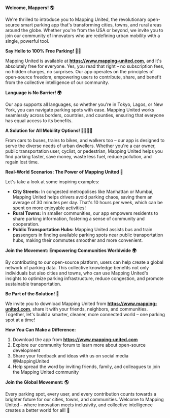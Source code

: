 **Welcome, Mappers! 🌎**

We're thrilled to introduce you to Mapping United, the revolutionary open-source smart parking app that's transforming cities, towns, and rural areas around the globe. Whether you're from the USA or beyond, we invite you to join our community of innovators who are redefining urban mobility with a single, powerful tool.

**Say Hello to 100% Free Parking! 🚗💸**

Mapping United is available at **https://www.mapping-united.com**, and it's absolutely free for everyone. Yes, you read that right – no subscription fees, no hidden charges, no surprises. Our app operates on the principles of open-source freedom, empowering users to contribute, share, and benefit from the collective intelligence of our community.

**Language is No Barrier! 🌍️**

Our app supports all languages, so whether you're in Tokyo, Lagos, or New York, you can navigate parking spots with ease. Mapping United works seamlessly across borders, countries, and counties, ensuring that everyone has equal access to its benefits.

**A Solution for All Mobility Options! 🚴‍♀️🚌🛬**

From cars to buses, trains to bikes, and walkers too – our app is designed to serve the diverse needs of urban dwellers. Whether you're a car owner, public transportation user, cyclist, or pedestrian, Mapping United helps you find parking faster, save money, waste less fuel, reduce pollution, and regain lost time.

**Real-World Scenarios: The Power of Mapping United 🌆**

Let's take a look at some inspiring examples:

* **City Streets:** In congested metropolises like Manhattan or Mumbai, Mapping United helps drivers avoid parking chaos, saving them an average of 30 minutes per day. That's 10 hours per week, which can be spent on more enjoyable activities!
* **Rural Towns:** In smaller communities, our app empowers residents to share parking information, fostering a sense of community and cooperation.
* **Public Transportation Hubs:** Mapping United assists bus and train passengers in finding available parking spots near public transportation hubs, making their commutes smoother and more convenient.

**Join the Movement: Empowering Communities Worldwide 🌍️**

By contributing to our open-source platform, users can help create a global network of parking data. This collective knowledge benefits not only individuals but also cities and towns, who can use Mapping United's insights to optimize parking infrastructure, reduce congestion, and promote sustainable transportation.

**Be Part of the Solution! 💚**

We invite you to download Mapping United from **https://www.mapping-united.com**, share it with your friends, neighbors, and communities. Together, let's build a smarter, cleaner, more connected world – one parking spot at a time!

**How You Can Make a Difference:**

1.  Download the app from **https://www.mapping-united.com**
2.  Explore our community forum to learn more about open-source development
3.  Share your feedback and ideas with us on social media @MappingUnited
4.  Help spread the word by inviting friends, family, and colleagues to join the Mapping United community

**Join the Global Movement: 🌎**

Every parking spot, every user, and every contribution counts towards a brighter future for our cities, towns, and communities. Welcome to Mapping United – where innovation meets inclusivity, and collective intelligence creates a better world for all! 🌟